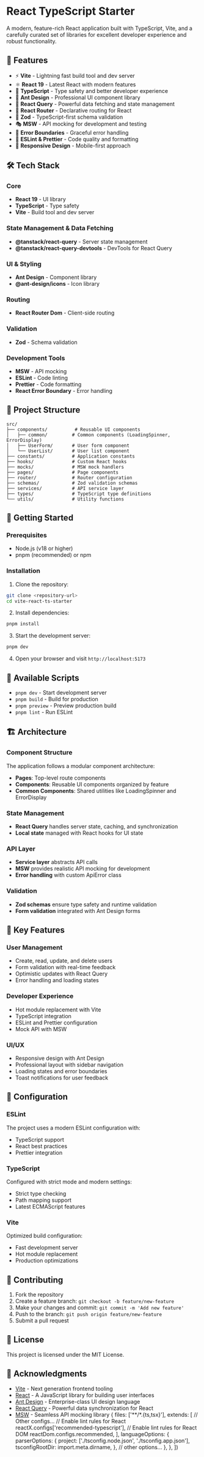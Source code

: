 # React TypeScript Starter

A modern, feature-rich React application built with TypeScript, Vite, and a carefully curated set of libraries for excellent developer experience and robust functionality.

## 🚀 Features

- ⚡ **Vite** - Lightning fast build tool and dev server
- ⚛️ **React 19** - Latest React with modern features
- 🔷 **TypeScript** - Type safety and better developer experience
- 🎨 **Ant Design** - Professional UI component library
- 🔄 **React Query** - Powerful data fetching and state management
- 🧭 **React Router** - Declarative routing for React
- 📝 **Zod** - TypeScript-first schema validation
- 🎭 **MSW** - API mocking for development and testing
- 🚨 **Error Boundaries** - Graceful error handling
- 🔧 **ESLint & Prettier** - Code quality and formatting
- 📱 **Responsive Design** - Mobile-first approach

## 🛠️ Tech Stack

### Core
- **React 19** - UI library
- **TypeScript** - Type safety
- **Vite** - Build tool and dev server

### State Management & Data Fetching
- **@tanstack/react-query** - Server state management
- **@tanstack/react-query-devtools** - DevTools for React Query

### UI & Styling
- **Ant Design** - Component library
- **@ant-design/icons** - Icon library

### Routing
- **React Router Dom** - Client-side routing

### Validation
- **Zod** - Schema validation

### Development Tools
- **MSW** - API mocking
- **ESLint** - Code linting
- **Prettier** - Code formatting
- **React Error Boundary** - Error handling

## 📁 Project Structure

```
src/
├── components/          # Reusable UI components
│   ├── common/         # Common components (LoadingSpinner, ErrorDisplay)
│   ├── UserForm/       # User form component
│   └── UserList/       # User list component
├── constants/          # Application constants
├── hooks/              # Custom React hooks
├── mocks/              # MSW mock handlers
├── pages/              # Page components
├── router/             # Router configuration
├── schemas/            # Zod validation schemas
├── services/           # API service layer
├── types/              # TypeScript type definitions
└── utils/              # Utility functions
```

## 🚦 Getting Started

### Prerequisites

- Node.js (v18 or higher)
- pnpm (recommended) or npm

### Installation

1. Clone the repository:
```bash
git clone <repository-url>
cd vite-react-ts-starter
```

2. Install dependencies:
```bash
pnpm install
```

3. Start the development server:
```bash
pnpm dev
```

4. Open your browser and visit `http://localhost:5173`

## 📜 Available Scripts

- `pnpm dev` - Start development server
- `pnpm build` - Build for production
- `pnpm preview` - Preview production build
- `pnpm lint` - Run ESLint

## 🏗️ Architecture

### Component Structure

The application follows a modular component architecture:

- **Pages**: Top-level route components
- **Components**: Reusable UI components organized by feature
- **Common Components**: Shared utilities like LoadingSpinner and ErrorDisplay

### State Management

- **React Query** handles server state, caching, and synchronization
- **Local state** managed with React hooks for UI state

### API Layer

- **Service layer** abstracts API calls
- **MSW** provides realistic API mocking for development
- **Error handling** with custom ApiError class

### Validation

- **Zod schemas** ensure type safety and runtime validation
- **Form validation** integrated with Ant Design forms

## 🎯 Key Features

### User Management

- Create, read, update, and delete users
- Form validation with real-time feedback
- Optimistic updates with React Query
- Error handling and loading states

### Developer Experience

- Hot module replacement with Vite
- TypeScript integration
- ESLint and Prettier configuration
- Mock API with MSW

### UI/UX

- Responsive design with Ant Design
- Professional layout with sidebar navigation
- Loading states and error boundaries
- Toast notifications for user feedback

## 🔧 Configuration

### ESLint

The project uses a modern ESLint configuration with:
- TypeScript support
- React best practices
- Prettier integration

### TypeScript

Configured with strict mode and modern settings:
- Strict type checking
- Path mapping support
- Latest ECMAScript features

### Vite

Optimized build configuration:
- Fast development server
- Hot module replacement
- Production optimizations

## 🤝 Contributing

1. Fork the repository
2. Create a feature branch: `git checkout -b feature/new-feature`
3. Make your changes and commit: `git commit -m 'Add new feature'`
4. Push to the branch: `git push origin feature/new-feature`
5. Submit a pull request

## 📄 License

This project is licensed under the MIT License.

## 🙏 Acknowledgments

- [Vite](https://vitejs.dev/) - Next generation frontend tooling
- [React](https://react.dev/) - A JavaScript library for building user interfaces
- [Ant Design](https://ant.design/) - Enterprise-class UI design language
- [React Query](https://tanstack.com/query) - Powerful data synchronization for React
- [MSW](https://mswjs.io/) - Seamless API mocking library
  {
    files: ['**/*.{ts,tsx}'],
    extends: [
      // Other configs...
      // Enable lint rules for React
      reactX.configs['recommended-typescript'],
      // Enable lint rules for React DOM
      reactDom.configs.recommended,
    ],
    languageOptions: {
      parserOptions: {
        project: ['./tsconfig.node.json', './tsconfig.app.json'],
        tsconfigRootDir: import.meta.dirname,
      },
      // other options...
    },
  },
])
```
